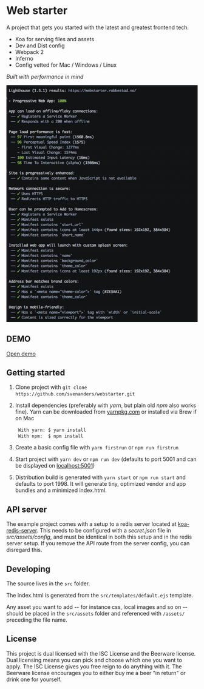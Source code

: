 # Web starter

A project that gets you started with the latest and greatest frontend tech.

* Koa for serving files and assets
* Dev and Dist config
* Webpack 2 
* Inferno
* Config vetted for Mac / Windows / Linux

*Built with performance in mind*

![(100/100 PWA](promo/lighthouse.png)

## DEMO

[Open demo](https://webstarter.robbestad.no)


## Getting started

1. Clone project with ```git clone https://github.com/svenanders/webstarter.git```

2. Install dependencies (preferably with *yarn*, but plain old *npm* also works fine).    Yarn can be downloaded from [yarnpkg.com](https://yarnpkg.com/lang/en/) or installed via Brew if on Mac
       
        With yarn: $ yarn install
        With npm:  $ npm install

3. Create a basic config file with ```yarn firstrun``` or ```npm run firstrun```  
    
3. Start project with ```yarn dev``` or ```npm run dev```   (defaults to port 5001 and can be displayed on [localhost:5001](http://localhost:5001))

4. Distribution build is generated with ```yarn start``` or ```npm run start``` and defaults to port 1998. It will generate tiny, optimized vendor and app bundles and a minimized index.html.

## API server

The example project comes with a setup to a redis server 
located at [koa-redis-server](https://github.com/svenanders/koa-redis-server). 
This needs to be configured with a *secret.json* file in *src/assets/config*, and must
be identical in both this setup and in the redis server setup. If you remove the API route from the 
server config, you can disregard this.

## Developing

The source lives in the ```src``` folder.

The index.html is generated from the ```src/templates/default.ejs``` template.

Any asset you want to add -- for instance css, local images and so on -- should be placed in the ```src/assets``` folder and 
referenced with ```/assets/``` preceding the file name.

## License

This project is dual licensed with the ISC License and the Beerware license.
Dual licensing means you can pick and choose which one you want to apply. The ISC License gives you free reign to 
do anything with it. The Beerware license encourages you to either buy me a beer "in return" or drink one for yourself. 


